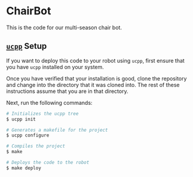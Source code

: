 # ChairBot

This is the code for our multi-season chair bot.

## [`ucpp`](https://github.com/nikitakit/ucpp) Setup

If you want to deploy this code to your robot using `ucpp`, first ensure that you have `ucpp` installed on your system.

Once you have verified that your installation is good, clone the repository and change into the directory that it was cloned into.
The rest of these instructions assume that you are in that directory.

Next, run the following commands:

```sh
# Initializes the ucpp tree
$ ucpp init

# Generates a makefile for the project
$ ucpp configure

# Compiles the project
$ make

# Deploys the code to the robot
$ make deploy

```
